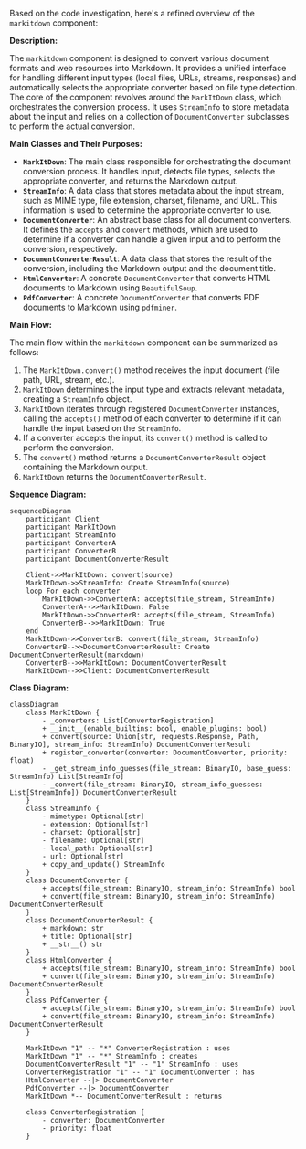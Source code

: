 Based on the code investigation, here's a refined overview of the `markitdown` component:

**Description:**

The `markitdown` component is designed to convert various document formats and web resources into Markdown. It provides a unified interface for handling different input types (local files, URLs, streams, responses) and automatically selects the appropriate converter based on file type detection. The core of the component revolves around the `MarkItDown` class, which orchestrates the conversion process. It uses `StreamInfo` to store metadata about the input and relies on a collection of `DocumentConverter` subclasses to perform the actual conversion.

**Main Classes and Their Purposes:**

*   **`MarkItDown`**: The main class responsible for orchestrating the document conversion process. It handles input, detects file types, selects the appropriate converter, and returns the Markdown output.
*   **`StreamInfo`**: A data class that stores metadata about the input stream, such as MIME type, file extension, charset, filename, and URL. This information is used to determine the appropriate converter to use.
*   **`DocumentConverter`**: An abstract base class for all document converters. It defines the `accepts` and `convert` methods, which are used to determine if a converter can handle a given input and to perform the conversion, respectively.
*   **`DocumentConverterResult`**: A data class that stores the result of the conversion, including the Markdown output and the document title.
*   **`HtmlConverter`**: A concrete `DocumentConverter` that converts HTML documents to Markdown using `BeautifulSoup`.
*   **`PdfConverter`**: A concrete `DocumentConverter` that converts PDF documents to Markdown using `pdfminer`.

**Main Flow:**

The main flow within the `markitdown` component can be summarized as follows:

1.  The `MarkItDown.convert()` method receives the input document (file path, URL, stream, etc.).
2.  `MarkItDown` determines the input type and extracts relevant metadata, creating a `StreamInfo` object.
3.  `MarkItDown` iterates through registered `DocumentConverter` instances, calling the `accepts()` method of each converter to determine if it can handle the input based on the `StreamInfo`.
4.  If a converter accepts the input, its `convert()` method is called to perform the conversion.
5.  The `convert()` method returns a `DocumentConverterResult` object containing the Markdown output.
6.  `MarkItDown` returns the `DocumentConverterResult`.

**Sequence Diagram:**

```mermaid
sequenceDiagram
    participant Client
    participant MarkItDown
    participant StreamInfo
    participant ConverterA
    participant ConverterB
    participant DocumentConverterResult

    Client->>MarkItDown: convert(source)
    MarkItDown->>StreamInfo: Create StreamInfo(source)
    loop For each converter
        MarkItDown->>ConverterA: accepts(file_stream, StreamInfo)
        ConverterA-->>MarkItDown: False
        MarkItDown->>ConverterB: accepts(file_stream, StreamInfo)
        ConverterB-->>MarkItDown: True
    end
    MarkItDown->>ConverterB: convert(file_stream, StreamInfo)
    ConverterB-->>DocumentConverterResult: Create DocumentConverterResult(markdown)
    ConverterB-->>MarkItDown: DocumentConverterResult
    MarkItDown-->>Client: DocumentConverterResult
```

**Class Diagram:**

```mermaid
classDiagram
    class MarkItDown {
        - _converters: List[ConverterRegistration]
        + __init__(enable_builtins: bool, enable_plugins: bool)
        + convert(source: Union[str, requests.Response, Path, BinaryIO], stream_info: StreamInfo) DocumentConverterResult
        + register_converter(converter: DocumentConverter, priority: float)
        - _get_stream_info_guesses(file_stream: BinaryIO, base_guess: StreamInfo) List[StreamInfo]
        - _convert(file_stream: BinaryIO, stream_info_guesses: List[StreamInfo]) DocumentConverterResult
    }
    class StreamInfo {
        - mimetype: Optional[str]
        - extension: Optional[str]
        - charset: Optional[str]
        - filename: Optional[str]
        - local_path: Optional[str]
        - url: Optional[str]
        + copy_and_update() StreamInfo
    }
    class DocumentConverter {
        + accepts(file_stream: BinaryIO, stream_info: StreamInfo) bool
        + convert(file_stream: BinaryIO, stream_info: StreamInfo) DocumentConverterResult
    }
    class DocumentConverterResult {
        + markdown: str
        + title: Optional[str]
        + __str__() str
    }
    class HtmlConverter {
        + accepts(file_stream: BinaryIO, stream_info: StreamInfo) bool
        + convert(file_stream: BinaryIO, stream_info: StreamInfo) DocumentConverterResult
    }
    class PdfConverter {
        + accepts(file_stream: BinaryIO, stream_info: StreamInfo) bool
        + convert(file_stream: BinaryIO, stream_info: StreamInfo) DocumentConverterResult
    }

    MarkItDown "1" -- "*" ConverterRegistration : uses
    MarkItDown "1" -- "*" StreamInfo : creates
    DocumentConverterResult "1" -- "1" StreamInfo : uses
    ConverterRegistration "1" -- "1" DocumentConverter : has
    HtmlConverter --|> DocumentConverter
    PdfConverter --|> DocumentConverter
    MarkItDown *-- DocumentConverterResult : returns

    class ConverterRegistration {
        - converter: DocumentConverter
        - priority: float
    }
```